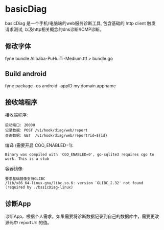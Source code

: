 # basicDiag

basicDiag 是一个手机/电脑端的web服务诊断工具, 包含基础的 http client 触发请求测试, 
以及http相关概念的dns诊断/ICMP诊断。


## 修改字体

fyne bundle Alibaba-PuHuiTi-Medium.ttf > bundle.go

## Build android

fyne package -os android -appID my.domain.appname

## 接收端程序

接收端程序:

    启动端口: 20000
    记录数据: POST /v1/hook/diag/web/report
    查询数据: GET  /v1/hook/diag/web/report?id=${id}

编译 (需要开启 CGO_ENABLED=1):

    Binary was compiled with 'CGO_ENABLED=0', go-sqlite3 requires cgo to work. This is a stub

容器镜像:
    
    要求基础镜像支持GLIBC
    /lib/x86_64-linux-gnu/libc.so.6: version `GLIBC_2.32' not found (required by ./basicDiag-linux)

## 诊断App

诊断App，根据个人需求，如果需要将诊断数据记录到自己的数据库中，需要更改源码中 reportUrl 的值。


